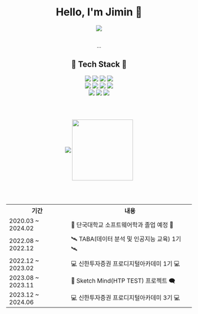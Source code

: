 <div align="center">
  <h1> Hello, I'm Jimin 👏 </h1>
</div>

<div align="center">
  <a href="https://github.com/jiminpark23"><img src="https://hits.seeyoufarm.com/api/count/incr/badge.svg?url=https%3A%2F%2Fgithub.com%2Fjiminpark23&count_bg=%23A6EAF5&title_bg=%236DD1F1&icon=hey.svg&icon_color=%23E7E7E7&title=hits&edge_flat=false"/></a>
</div>

<br>

<div align="center">
  <p>...</p>
</div>

<div align="center">
  <h2> 🌱 Tech Stack 🌱 </h2>
  <img src="https://img.shields.io/badge/Python-3776AB?style=flat&logo=Python&logoColor=white"/>
  <img src="https://img.shields.io/badge/java-007396?style=flat-square&logo=java&logoColor=white"/>
  <img src="https://img.shields.io/badge/C-A8B9CC?style=flat-square&logo=C&logoColor=white"/>
  <img src="https://img.shields.io/badge/C++-00599C?style=flat-square&logo=C%2B%2B&logoColor=white"/>
  <br>
  <img src="https://img.shields.io/badge/HTML-E34F26?style=flat&logo=HTML5&logoColor=white"/>
  <img src="https://img.shields.io/badge/CSS3-1572B6?style=flat-square&logo=css3&logoColor=white"/>
  <img src="https://img.shields.io/badge/JavaScript-F7DF1E?style=flat-square&logo=javascript&logoColor=black"/>
  <img src="https://img.shields.io/badge/Vue.js-4FC08D?style=flat-square&logo=Vue.js&logoColor=white"/>
  <br>
  <img src="https://img.shields.io/badge/django-092E20?style=flat-square&logo=django&logoColor=white"/>
  <img src="https://img.shields.io/badge/Firebase-FFCA28?style=flat-square&logo=firebase&logoColor=black"/>
  <img src="https://img.shields.io/badge/MySQL-4479A1?style=flat-square&logo=MySQL&logoColor=white"/>
  
</div>
  
<br><br>

<div align="center">
  <img align='center' src="https://github-readme-stats-git-masterrstaa-rickstaa.vercel.app/api/top-langs/?username=jiminpark23&show_icons=true&hide_border=true&title_color=327ED6&layout=compact">
  <img align='center' src="https://github-readme-stats-git-masterrstaa-rickstaa.vercel.app/api?username=jiminpark23&show_icons=true&title_color=080808&icon_color=F42929&theme=default" height="165">
</div>

<br><br>

<div align="center">
    <table>
    	<th>기간</th>
    	<th>내용</th>
    	<tr>
    	    <td>2020.03 ~ 2024.02</td>
    	    <td>🏤 단국대학교 소프트웨어학과 졸업 예정 🏤</td>
    	</tr>
      <tr>
    	    <td>2022.08 ~ 2022.12</td>
    	    <td>🛰 TABA(데이터 분석 및 인공지능 교육) 1기 🛰</td>
    	</tr>	
      <tr>
    	    <td>2022.12 ~ 2023.02</td>
    	    <td>💻 신한투자증권 프로디지털아카데미 1기 💻</td>
    	</tr>
      <tr>
    	    <td>2023.08 ~ 2023.11</td>
    	    <td>💬 Sketch Mind(HTP TEST) 프로젝트 🗨</td>
    	</tr>
      <tr>
    	    <td>2023.12 ~ 2024.06</td>
    	    <td>💻 신한투자증권 프로디지털아카데미 3기 💻</td>
    	</tr>
    </table>
</div>
